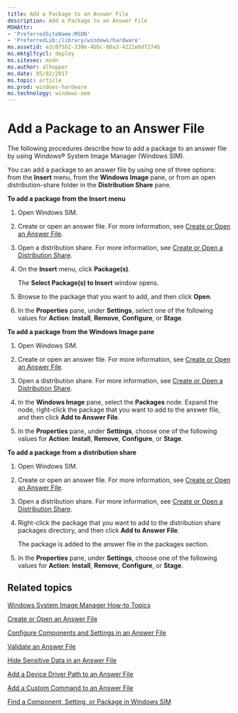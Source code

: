 ```yaml
---
title: Add a Package to an Answer File
description: Add a Package to an Answer File
MSHAttr:
- 'PreferredSiteName:MSDN'
- 'PreferredLib:/library/windows/hardware'
ms.assetid: e2c075b2-330e-4bbc-80a3-4221e6d7274b
ms.mktglfcycl: deploy
ms.sitesec: msdn
ms.author: alhopper
ms.date: 05/02/2017
ms.topic: article
ms.prod: windows-hardware
ms.technology: windows-oem
---
```


# Add a Package to an Answer File


The following procedures describe how to add a package to an answer file by using Windows® System Image Manager (Windows SIM).

You can add a package to an answer file by using one of three options: from the **Insert** menu, from the **Windows Image** pane, or from an open distribution-share folder in the **Distribution Share** pane.

**To add a package from the Insert menu**

1.  Open Windows SIM.

2.  Create or open an answer file. For more information, see [Create or Open an Answer File](create-or-open-an-answer-file.md).

3.  Open a distribution share. For more information, see [Create or Open a Distribution Share](create-or-open-a-distribution-share.md).

4.  On the **Insert** menu, click **Package(s)**.

    The **Select Package(s) to Insert** window opens.

5.  Browse to the package that you want to add, and then click **Open**.

6.  In the **Properties** pane, under **Settings**, select one of the following values for **Action**: **Install**, **Remove**, **Configure**, or **Stage**.

**To add a package from the Windows Image pane**

1.  Open Windows SIM.

2.  Create or open an answer file. For more information, see [Create or Open an Answer File](create-or-open-an-answer-file.md).

3.  Open a distribution share. For more information, see [Create or Open a Distribution Share](create-or-open-a-distribution-share.md).

4.  In the **Windows Image** pane, select the **Packages** node. Expand the node, right-click the package that you want to add to the answer file, and then click **Add to Answer File**.

5.  In the **Properties** pane, under **Settings**, choose one of the following values for **Action**: **Install**, **Remove**, **Configure**, or **Stage**.

**To add a package from a distribution share**

1.  Open Windows SIM.

2.  Create or open an answer file. For more information, see [Create or Open an Answer File](create-or-open-an-answer-file.md).

3.  Open a distribution share. For more information, see [Create or Open a Distribution Share](create-or-open-a-distribution-share.md).

4.  Right-click the package that you want to add to the distribution share packages directory, and then click **Add to Answer File**.

    The package is added to the answer file in the packages section.

5.  In the **Properties** pane, under **Settings**, choose one of the following values for **Action**: **Install**, **Remove**, **Configure**, or **Stage**.

## Related topics


[Windows System Image Manager How-to Topics](windows-system-image-manager-how-to-topics.md)

[Create or Open an Answer File](create-or-open-an-answer-file.md)

[Configure Components and Settings in an Answer File](configure-components-and-settings-in-an-answer-file.md)

[Validate an Answer File](validate-an-answer-file.md)

[Hide Sensitive Data in an Answer File](hide-sensitive-data-in-an-answer-file.md)

[Add a Device Driver Path to an Answer File](add-a-device-driver-path-to-an-answer-file.md)

[Add a Custom Command to an Answer File](add-a-custom-command-to-an-answer-file.md)

[Find a Component, Setting, or Package in Windows SIM](find-a-component-setting-or-package-in-windows-sim.md)

 

 







